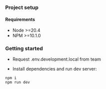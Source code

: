 ### Project setup

#### Requirements
- Node >=20.4
- NPM >=10.1.0

### Getting started

* Request .env.development.local from team
 
* Install dependencies and run dev server:
  
```
npm i
npm run dev
```
